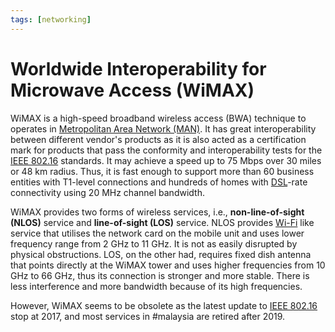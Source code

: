 ```yaml
---
tags: [networking]
---
```


# Worldwide Interoperability for Microwave Access (WiMAX)

WiMAX is a high-speed broadband wireless access (BWA) technique to operates in
[Metropolitan Area Network (MAN)](202209021228.md). It has great
interoperability between different vendor's products as it is also acted as a
certification mark for products that pass the conformity and interoperability
tests for the [IEEE 802.16](202305282152.md) standards. It may achieve a speed
up to 75 Mbps over 30 miles or 48 km radius. Thus, it is fast enough to support
more than 60 business entities with T1-level connections and hundreds of homes
with [DSL](202208312036.md)-rate connectivity using 20 MHz channel bandwidth.

WiMAX provides two forms of wireless services, i.e., **non-line-of-sight
(NLOS)** service and **line-of-sight (LOS)** service. NLOS provides
[Wi-Fi](202303292155.md) like service that utilises the network card on the
mobile unit and uses lower frequency range from 2 GHz to 11 GHz. It is not as
easily disrupted by physical obstructions. LOS, on the other had, requires fixed
dish antenna that points directly at the WiMAX tower and uses higher frequencies
from 10 GHz to 66 GHz, thus its connection is stronger and more stable. There is
less interference and more bandwidth because of its high frequencies.

However, WiMAX seems to be obsolete as the latest update to [IEEE 802.16](202305282152.md)
stop at 2017, and most services in #malaysia are retired after 2019.
